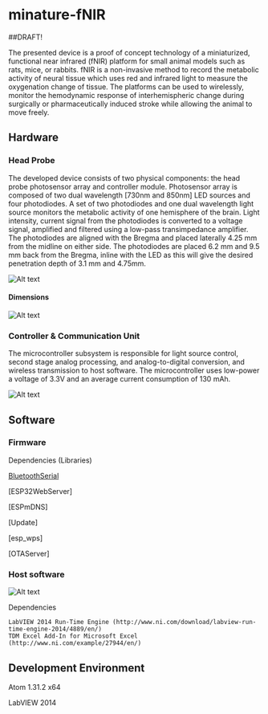 # minature-fNIR

##DRAFT!

The presented device is a proof of concept technology of a miniaturized, functional near infrared (fNIR) platform for small animal models such as rats, mice, or rabbits. fNIR is a non-invasive method to record the metabolic activity of neural tissue which uses red and infrared light to measure the oxygenation change of tissue. The platforms can be used to wirelessly, monitor the hemodynamic response of interhemispheric change during surgically or pharmaceutically induced stroke while allowing the animal to move freely.

## Hardware

### Head Probe
The developed device consists of two physical components: the head probe photosensor array and controller module. Photosensor array is composed of two dual wavelength  [730nm and 850nm] LED sources and four photodiodes. A set of two photodiodes and one dual wavelength light source monitors the metabolic activity of one hemisphere of the brain. Light intensity, current signal from the photodiodes is converted to a voltage signal, amplified and filtered using a low-pass transimpedance amplifier. The photodiodes are aligned with the Bregma and placed laterally 4.25 mm from the midline on either side. The photodiodes are placed 6.2 mm and 9.5 mm back from the Bregma, inline with the LED as this will give the desired penetration depth of 3.1 mm and 4.75mm.

![Alt text](imgs/headprobe.png?raw=true "Head probe")

#### Dimensions

![Alt text](imgs/head_pcb.PNG?raw=true "Head probe PCB")

### Controller & Communication Unit
The microcontroller subsystem is responsible for light source control, second stage analog processing, and analog-to-digital conversion, and wireless transmission to host software. The microcontroller uses low-power a voltage of 3.3V and an average current consumption of 130 mAh.

![Alt text](imgs/pcb.PNG?raw=true "Controller PCB")

## Software


### Firmware



Dependencies (Libraries)

[BluetoothSerial](https://github.com/espressif/arduino-esp32/tree/master/libraries/BluetoothSerial)

[ESP32WebServer]

[ESPmDNS]

[Update]

[esp_wps]

[OTAServer]

### Host software
![Alt text](imgs/gui.PNG?raw=true "GUI")

Dependencies
```
LabVIEW 2014 Run-Time Engine (http://www.ni.com/download/labview-run-time-engine-2014/4889/en/) 
TDM Excel Add-In for Microsoft Excel (http://www.ni.com/example/27944/en/)
```

## Development Environment 
Atom 1.31.2 x64

LabVIEW 2014
